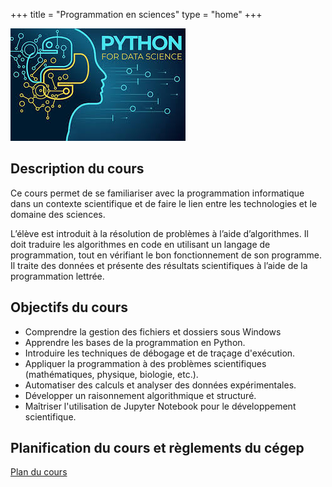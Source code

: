 +++
title = "Programmation en sciences"
type = "home"
+++

![Python](./py.jpeg?width=30vw)


## Description du cours

Ce cours permet de se familiariser avec la programmation informatique dans un contexte scientifique et de faire le lien entre les technologies et le domaine des sciences.

L’élève est introduit à la résolution de problèmes à l’aide d’algorithmes. Il doit traduire les algorithmes en code en utilisant un langage de programmation, tout en vérifiant le bon fonctionnement de son programme. Il traite des données et présente des résultats scientifiques à l’aide de la programmation lettrée.

## Objectifs du cours

- Comprendre la gestion des fichiers et dossiers sous Windows
- Apprendre les bases de la programmation en Python.
- Introduire les techniques de débogage et de traçage d'exécution.
- Appliquer la programmation à des problèmes scientifiques (mathématiques, physique, biologie, etc.).
- Automatiser des calculs et analyser des données expérimentales.
- Développer un raisonnement algorithmique et structuré.
- Maîtriser l'utilisation de Jupyter Notebook pour le développement scientifique.


## Planification du cours et règlements du cégep

[Plan du cours](./A25_420-SN1-RE_ND.pdf)


